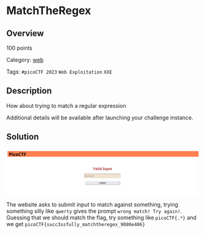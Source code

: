 # MatchTheRegex #

## Overview ##

100 points

Category: [web](../)

Tags: `#picoCTF 2023` `Web Exploitation` `XXE`

## Description ##

How about trying to match a regular expression

Additional details will be available after launching your challenge instance.

## Solution ##

![start](images/start.png)

The website asks to submit input to match against something, trying something silly like `qwerty` gives the prompt
`wrong match! Try again!`. Guessing that we should match the flag, try something like `picoCTF{.*}` and we get `picoCTF{succ3ssfully_matchtheregex_9080e406}`
